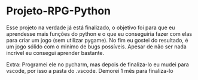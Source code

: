 # Projeto-RPG-Python
Esse projeto na verdade já está finalizado, o objetivo foi para que eu aprendesse mais funções do python e o que eu conseguiria fazer com elas para criar um jogo (sem utilizar pygame).
No fim eu gostei do resultado, é um jogo sólido com o minimo de bugs possíveis. Apesar de não ser nada incrível eu consegui aprender bastante.

Extra: Programei ele no pycharm, mas depois de finaliza-lo eu mudei para vscode, por isso a pasta do .vscode. Demorei 1 mês para finaliza-lo
